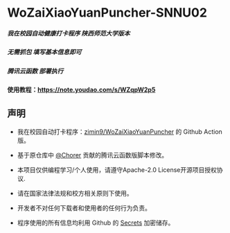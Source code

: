# WoZaiXiaoYuanPuncher-SNNU02

##### 我在校园自动健康打卡程序 陕西师范大学版本 
##### 无需抓包 填写基本信息即可
##### 腾讯云函数 部署执行

#### 使用教程：https://note.youdao.com/s/WZqpW2p5

## 声明
- 我在校园自动打卡程序：[zimin9/WoZaiXiaoYuanPuncher](https://github.com/zimin9/WoZaiXiaoYuanPuncher) 的 Github Action 版。

- 基于原仓库中 [@Chorer](https://github.com/Chorer) 贡献的腾讯云函数版脚本修改。
- 本项目仅供编程学习/个人使用，请遵守Apache-2.0 License开源项目授权协议.

- 请在国家法律法规和校方相关原则下使用。

- 开发者不对任何下载者和使用者的任何行为负责。

- 程序使用的所有信息均利用 Github 的 [Secrets](https://docs.github.com/cn/actions/reference/encrypted-Secrets) 加密储存。
